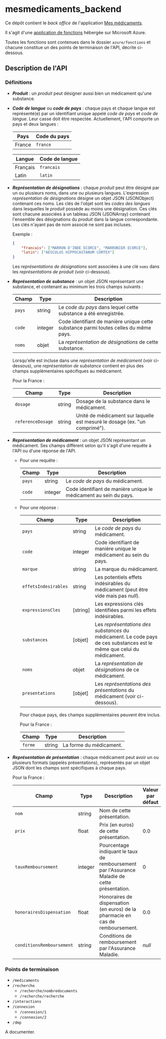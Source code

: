 # mesmedicaments_backend

Ce dépôt contient le *back office* de l'application [Mes médicaments](https://play.google.com/store/apps/details?id=app.mesmedicaments).

Il s'agit d'une [application de fonctions](https://docs.microsoft.com/fr-fr/azure/azure-functions/functions-overview) hébergée sur Microsoft Azure.

Toutes les fonctions sont contenues dans le dossier `azure/fonctions` et chacune constitue un des points de terminaison de l'API, décrite ci-dessous.

## Description de l'API

### Définitions

* ***Produit*** : un *produit* peut désigner aussi bien un médicament qu'une substance.

* ***Code de langue*** ou ***code de pays*** : chaque pays et chaque langue est représenté(e) par un identifiant unique appelé *code de pays* et *code de langue*. Leur casse doit être respectée. Actuellement, l'API comporte un pays et deux langues :

    Pays | Code du pays
    ---- | ------------
    France | `france`

    Langue | Code de langue
    ------ | --------------
    Français | `francais`
    Latin | `latin`

* ***Représentation de désignations*** : chaque *produit* peut être désigné par un ou plusieurs noms, dans une ou plusieurs langues. L'expression *représentation de désignations* désigne un objet JSON (JSONObject) contenant ces noms. Les clés de l'objet sont les *codes des langues* dans lesquelles le *produit* possède au moins une désignation. Ces clés sont chacune associées à un tableau JSON (JSONArray) contenant l'ensemble des désignations du *produit* dans la langue correspondante. Les clés n'ayant pas de nom associé ne sont pas incluses.

    Exemple :

    ```json
    {
        "francais": ["MARRON D'INDE ECORCE", "MARRONIER ECORCE"],
        "latin": ["AESCULUS HIPPOCASTANUM CORTEX"]
    }
    ```

    Les *représentations de désignations* sont associées à une clé `noms` dans les *représentations de produit* (voir ci-dessous).

* ***Représentation de substance*** : un objet JSON représentant une substance, et contenant au minimum les trois champs suivants :

    Champ | Type | Description
    ----- | ---- | -----------
    `pays` | string | Le *code du pays* dans lequel cette substance a été enregistrée.
    `code` | integer | Code identifiant de manière unique cette substance parmi toutes celles du même pays.
    `noms` | objet | La *représentation de désignations* de cette substance.

    Lorsqu'elle est incluse dans une *représentation de médicament* (voir ci-dessous), une *représentation de substance* contient en plus des champs supplémentaires spécifiques au médicament.

    Pour la France :

    Champ | Type | Description
    ----- | ---- | -----------
    `dosage` | string | Dosage de la substance dans le médicament.
    `referenceDosage` | string | Unité de médicament sur laquelle est mesuré le dosage (ex. "un comprimé").

* ***Représentation de médicament*** : un objet JSON représentant un médicament. Ses champs diffèrent selon qu'il s'agit d'une requête à l'API ou d'une réponse de l'API.

  * Pour une requête :
  
    Champ | Type | Description
    ----- | ---- | -----------
    `pays` | string | Le *code de pays* du médicament.
    `code` | integer | Code identifiant de manière unique le médicament au sein du pays.

  * Pour une réponse :

    Champ | Type | Description
    ----- | ---- | -----------
    `pays` | string | Le *code de pays* du médicament.
    `code` | integer | Code identifiant de manière unique le médicament au sein du pays.
    `marque` | string | La marque du médicament.
    `effetsIndesirables` | string | Les potentiels effets indésirables du médicament (peut être vide mais pas *null*).
    `expressionsCles` | [string] | Les expressions clés identifiées parmi les effets indésirables.
    `substances` | [objet] | Les *représentations des substances* du médicament. Le code pays de ces substances est le même que celui du médicament.
    `noms` | objet | La *représentation de désignations* de ce médicament.
    `presentations` | [objet] | Les *représentations des présentations* du médicament (voir ci-dessous).

    Pour chaque pays, des champs supplémentaires peuvent être inclus.

    Pour la France :

    Champ | Type | Description
    ----- | ---- | -----------
    `forme` | string | La forme du médicament.

* ***Représentation de présentation*** : chaque médicament peut avoir un ou plusieurs formats (appelés présentations), représentés par un objet JSON dont les champs sont spécifiques à chaque pays.

    Pour la France :

    Champ | Type | Description | Valeur par défaut
    ----- | ---- | ----------- | ----------------
    `nom` | string | Nom de cette présentation. |
    `prix` | float | Prix (en euros) de cette présentation. | 0.0
    `tauxRemboursement` | integer | Pourcentage indiquant le taux de remboursement par l'Assurance Maladie de cette présentation. | 0
    `honorairesDispensation` | float | Honoraires de dispensation (en euros) de la pharmacie en cas de remboursement. | 0.0
    `conditionsRemboursement` | string | Conditions de remboursement par l'Assurance Maladie. | *null*

### Points de terminaison

* `/medicaments`
* `/recherche`
  * `/recherche/nombredocuments`
  * `/recherche/recherche`
* `/interactions`
* `/connexion`
  * `/connexion/1`
  * `/connexion/2`
* `/dmp`

A documenter.
